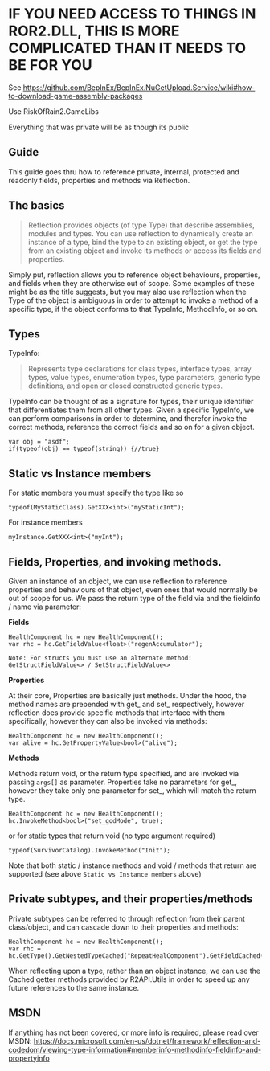 # IF YOU NEED ACCESS TO THINGS IN ROR2.DLL, THIS IS MORE COMPLICATED THAN IT NEEDS TO BE FOR YOU #

See https://github.com/BepInEx/BepInEx.NuGetUpload.Service/wiki#how-to-download-game-assembly-packages

Use RiskOfRain2.GameLibs

Everything that was private will be as though its public

## Guide

This guide goes thru how to reference private, internal, protected and readonly fields, properties and methods via Reflection.

## The basics

> Reflection provides objects (of type Type) that describe assemblies, modules and types. You can use reflection to dynamically create an instance of a type, bind the type to an existing object, or get the type from an existing object and invoke its methods or access its fields and properties.

Simply put, reflection allows you to reference object behaviours, properties, and fields when they are otherwise out of scope. Some examples of these might be as the title suggests, but you may also use reflection when the Type of the object is ambiguous in order to attempt to invoke a method of a specific type, if the object conforms to that TypeInfo, MethodInfo, or so on.

## Types
TypeInfo:

> Represents type declarations for class types, interface types, array types, value types, enumeration types, type parameters, generic type definitions, and open or closed constructed generic types.

TypeInfo can be thought of as a signature for types, their unique identifier that differentiates them from all other types. Given a specific TypeInfo, we can perform comparisons in order to determine, and therefor invoke the correct methods, reference the correct fields and so on for a given object.

    var obj = "asdf";
    if(typeof(obj) == typeof(string)) {//true}

## Static vs Instance members

For static members you must specify the type like so

    typeof(MyStaticClass).GetXXX<int>("myStaticInt");

For instance members

    myInstance.GetXXX<int>("myInt");

## Fields, Properties, and invoking methods.

Given an instance of an object, we can use reflection to reference properties and behaviours of that object, even ones that would normally be out of scope for us. We pass the return type of the field via <T> and the fieldinfo / name via parameter:

**Fields**

    HealthComponent hc = new HealthComponent();
    var rhc = hc.GetFieldValue<float>("regenAccumulator");

`Note: For structs you must use an alternate method: GetStructFieldValue<> / SetStructFieldValue<>`

**Properties**

At their core, Properties are basically just methods. Under the hood, the method names are prepended with get_ and set_ respectively, however reflection does provide specific methods that interface with them specifically, however they can also be invoked via methods:

    HealthComponent hc = new HealthComponent();
    var alive = hc.GetPropertyValue<bool>("alive");

**Methods**

Methods return void, or the return type specified, and are invoked via passing `args[]` as parameter. Properties take no parameters for get_, however they take only one parameter for set_, which will match the return type.

    HealthComponent hc = new HealthComponent();
    hc.InvokeMethod<bool>("set_godMode", true);

or for static types that return void (no type argument required)

    typeof(SurvivorCatalog).InvokeMethod("Init");

Note that both static / instance methods and void / methods that return are supported (see above `Static vs Instance members` above)

## Private subtypes, and their properties/methods

Private subtypes can be referred to through reflection from their parent class/object, and can cascade down to their properties and methods:

    HealthComponent hc = new HealthComponent();
    var rhc = hc.GetType().GetNestedTypeCached("RepeatHealComponent").GetFieldCached("reserve");

When reflecting upon a type, rather than an object instance, we can use the Cached getter methods provided by R2API.Utils in order to speed up any future references to the same instance. 

## MSDN
If anything has not been covered, or more info is required, please read over MSDN: https://docs.microsoft.com/en-us/dotnet/framework/reflection-and-codedom/viewing-type-information#memberinfo-methodinfo-fieldinfo-and-propertyinfo